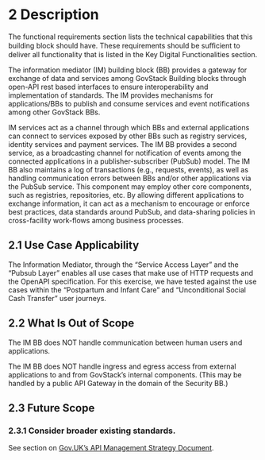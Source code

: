# 2 Description

The functional requirements section lists the technical capabilities that this building block should have. These requirements should be suﬃcient to deliver all functionality that is listed in the Key Digital Functionalities section.

The information mediator (IM) building block (BB) provides a gateway for exchange of data and services among GovStack Building blocks through open-API rest based interfaces to ensure interoperability and implementation of standards. The IM provides mechanisms for applications/BBs to publish and consume services and event notifications among other GovStack BBs.

IM services act as a channel through which BBs and external applications can connect to services exposed by other BBs such as registry services, identity services and payment services. The IM BB provides a second service, as a broadcasting channel for notification of events among the connected applications in a publisher-subscriber (PubSub) model. The IM BB also maintains a log of transactions (e.g., requests, events), as well as handling communication errors between BBs and/or other applications via the PubSub service. This component may employ other core components, such as registries, repositories, etc. By allowing different applications to exchange information, it can act as a mechanism to encourage or enforce best practices, data standards around PubSub, and data-sharing policies in cross-facility work-flows among business processes.

## **2.1 Use Case Applicability**

The Information Mediator, through the “Service Access Layer” and the “Pubsub Layer” enables all use cases that make use of HTTP requests and the OpenAPI specification. For this exercise, we have tested against the use cases within the “Postpartum and Infant Care” and “Unconditional Social Cash Transfer” user journeys.

## **2.2 What Is Out of Scope**

The IM BB does NOT handle communication between human users and applications.

The IM BB does NOT handle ingress and egress access from external applications to and from GovStack’s internal components. (This may be handled by a public API Gateway in the domain of the Security BB.)

## **2.3 Future Scope**

### **2.3.1 Consider broader existing standards.**

See section on [Gov.UK’s API Management Strategy Document](https://docs.google.com/document/d/1PhAUsLhQnVwqDjnkTIl9XXi7Yghtn1TlBvOEt2aoNEw/edit#heading=h.92q4f4qet5u6).

